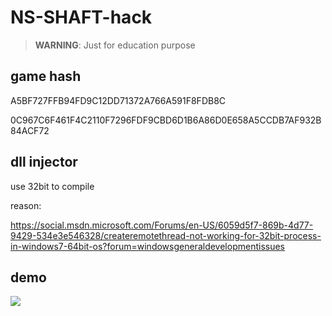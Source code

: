 # NS-SHAFT-hack 

> **WARNING**: Just for education purpose

## game hash

A5BF727FFB94FD9C12DD71372A766A591F8FDB8C

0C967C6F461F4C2110F7296FDF9CBD6D1B6A86D0E658A5CCDB7AF932B84ACF72

## dll injector

use 32bit to compile 

reason:

https://social.msdn.microsoft.com/Forums/en-US/6059d5f7-869b-4d77-9429-534e3e546328/createremotethread-not-working-for-32bit-process-in-windows7-64bit-os?forum=windowsgeneraldevelopmentissues
## demo

![](https://raw.githubusercontent.com/0xdeciverAngel/NS-SHAFT-hack/master/demo.png)